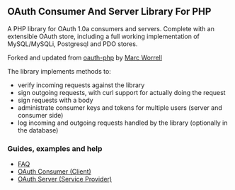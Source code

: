 ## OAuth Consumer And Server Library For PHP
A PHP library for OAuth 1.0a consumers and servers. Complete with an extensible OAuth store, including a full working implementation of MySQL/MySQLi, Postgresql and PDO stores.

Forked and updated from [oauth-php](https://code.google.com/archive/p/oauth-php/) by [Marc Worrell](mailto:marcw@pobox.com)  

The library implements methods to:

 - verify incoming requests against the library
 - sign outgoing requests, with curl support for actually doing the request
 - sign requests with a body
 - administrate consumer keys and tokens for multiple users (server and consumer side)
 - log incoming and outgoing requests handled by the library (optionally in the database)

### Guides, examples and help

 - [FAQ](documentation/FAQ.MD)
 - [OAuth Consumer (Client)](documentation/CONSUMER.MD)
 - [OAuth Server (Service Provider)](documentation/SERVER.MD) 

